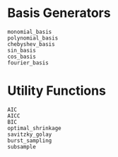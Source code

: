 # Basis Generators

```@docs
monomial_basis
polynomial_basis
chebyshev_basis
sin_basis
cos_basis
fourier_basis
```

# Utility Functions

```@docs
AIC
AICC
BIC
optimal_shrinkage
savitzky_golay
burst_sampling
subsample
```
